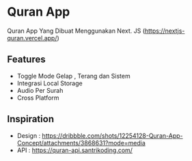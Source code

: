 # Quran App

Quran App Yang Dibuat Menggunakan Next. JS (https://nextjs-quran.vercel.app/)


## Features

- Toggle Mode Gelap , Terang dan Sistem
- Integrasi Local Storage
- Audio Per Surah
- Cross Platform


## Inspiration

- Design    : https://dribbble.com/shots/12254128-Quran-App-Concept/attachments/3868631?mode=media
- API       : https://quran-api.santrikoding.com/

